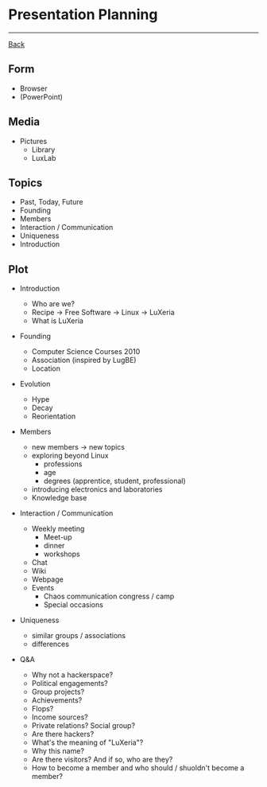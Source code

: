 # Presentation Planning
---

[Back](README.md)

## Form
- Browser
- (PowerPoint)

## Media
- Pictures
    - Library
    - LuxLab

## Topics
- Past, Today, Future
- Founding
- Members
- Interaction / Communication
- Uniqueness
- Introduction

## Plot
- Introduction
    - Who are we?
    - Recipe -> Free Software -> Linux -> LuXeria
    - What is LuXeria
- Founding
    - Computer Science Courses 2010
    - Association (inspired by LugBE)
    - Location
- Evolution
    - Hype
    - Decay
    - Reorientation
- Members
    - new members -> new topics
    - exploring beyond Linux
        - professions
        - age
        - degrees (apprentice, student, professional)
    - introducing electronics and laboratories
    - Knowledge base
- Interaction / Communication
    - Weekly meeting
        - Meet-up
        - dinner
        - workshops
    - Chat
    - Wiki
    - Webpage
    - Events
        - Chaos communication congress / camp
        - Special occasions
- Uniqueness
    - similar groups / associations
    - differences

- Q&A
    - Why not a hackerspace?
    - Political engagements?
    - Group projects?
    - Achievements?
    - Flops?
    - Income sources?
    - Private relations? Social group?
    - Are there hackers?
    - What's the meaning of "LuXeria"?
    - Why this name?
    - Are there visitors? And if so, who are they?
    - How to become a member and who should / shuoldn't become a member?
